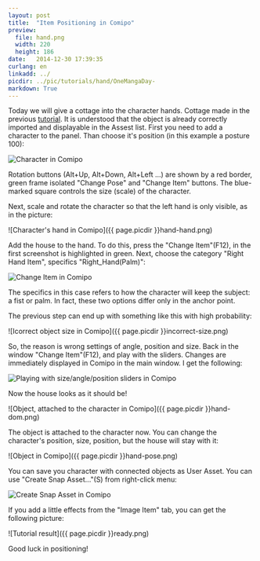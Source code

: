 ```yaml
---
layout: post
title:  "Item Positioning in Comipo"
preview: 
  file: hand.png
  width: 220
  height: 186
date:   2014-12-30 17:39:35
curlang: en
linkadd: ../
picdir: ../pic/tutorials/hand/OneMangaDay-
markdown: True
---
```


Today we will give a cottage into the character hands. Cottage made in the previous [tutorial](new-3d-objects-blender.html). It is understood that the object is already correctly imported and displayable in the Assest list. First you need to add a character to the panel. Than choose it's position (in this example a posture 100):

<img src="{{ page.picdir }}hand-start.png" alt="Character in Comipo" class="imgshad">

Rotation buttons (Alt+Up, Alt+Down, Alt+Left ...) are shown by a red border, green frame isolated "Change Pose" and "Change Item" buttons. The blue-marked square controls the size (scale) of the character.

Next, scale and rotate the character so that the left hand is only visible, as in the picture:

![Character's hand in Comipo]({{ page.picdir }}hand-hand.png)

Add the house to the hand. To do this, press the "Change Item"(F12), in the first screenshot is highlighted in green. Next, choose the category "Right Hand Item", specifics "Right_Hand(Palm)":

<img src="{{ page.picdir }}change-item.png" alt="Change Item in Comipo" class="imgshad">

The specifics in this case refers to how the character will keep the subject: a fist or palm. In fact, these two options differ only in the anchor point.

The previous step can end up with something like this with high probability:

![Icorrect object size in Comipo]({{ page.picdir }}incorrect-size.png)

So, the reason is wrong settings of angle, position and size. Back in the window "Change Item"(F12), and play with the sliders. Changes are immediately displayed in Comipo in the main window. I get the following:

<img src="{{ page.picdir }}correct-size-values.png" alt="Playing with size/angle/position sliders in Comipo" class="imgshad">

Now the house looks as it should be!

![Object, attached to the character in Comipo]({{ page.picdir }}hand-dom.png)

The object is attached to the character now. You can change the character's position, size, position, but the house will stay with it:

![Object in Comipo]({{ page.picdir }}hand-pose.png)

You can save you character with connected objects as User Asset. You can use "Create Snap Asset..."(S) from right-click menu:

<img src="{{ page.picdir }}create-snap-big.png" alt="Create Snap Asset in Comipo" class="imgshad">

If you add a little effects from the "Image Item" tab, you can get the following picture:

![Tutorial result]({{ page.picdir }}ready.png)

Good luck in positioning!

